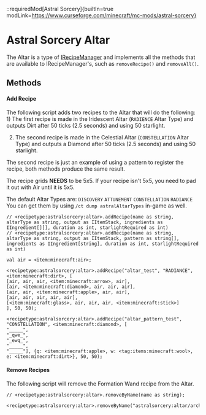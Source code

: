 ::requiredMod[Astral Sorcery]{builtIn=true modLink=https://www.curseforge.com/minecraft/mc-mods/astral-sorcery}

# Astral Sorcery Altar

The Altar is a type of [IRecipeManager](/vanilla/api/managers/IRecipeManager) and implements all the methods that are available to IRecipeManager's, such as `removeRecipe()` and `removeAll()`.

## Methods

#### Add Recipe

The following script adds two recipes to the Altar that will do the following: 1) The first recipe is made in the Iridescent Altar (`RADIENCE` Altar Type) and outputs Dirt after 50 ticks (2.5 seconds) and using 50 starlight.

2) The second recipe is made in the Celestial Altar (`CONSTELLATION` Altar Type) and outputs a Diamond after 50 ticks (2.5 seconds) and using 50 starlight.

The second recipe is just an example of using a pattern to register the recipe, both methods produce the same result.

The recipe grids **NEEDS** to be 5x5. If your recipe isn't 5x5, you need to pad it out with Air until it is 5x5.

 The default Altar Types are: `DISCOVERY` `ATTUNEMENT` `CONSTELLATION` `RADIANCE` You can get them by using `/ct dump astralAltarTypes` in-game as well.

```zenscript
// <recipetype:astralsorcery:altar>.addRecipe(name as string, altarType as string, output as IItemStack, ingredients as IIngredient[][], duration as int, starlightRequired as int)
// <recipetype:astralsorcery:altar>.addRecipe(name as string, altarType as string, output as IItemStack, pattern as string[], ingredients as IIngredient[string], duration as int, starlightRequired as int)

val air = <item:minecraft:air>;

<recipetype:astralsorcery:altar>.addRecipe("altar_test", "RADIANCE", <item:minecraft:dirt>, [
[air, air, air, <item:minecraft:arrow>, air],
[air, <item:minecraft:diamond>, air, air, air],
[air, air, <item:minecraft:apple>, air, air],
[air, air, air, air, air],
[<item:minecraft:glass>, air, air, air, <item:minecraft:stick>]
], 50, 50);

<recipetype:astralsorcery:altar>.addRecipe("altar_pattern_test", "CONSTELLATION", <item:minecraft:diamond>, [
"_____",
"_qwe_",
"_ewq_",
"_____",
"_____"], {q: <item:minecraft:apple>, w: <tag:items:minecraft:wool>, e: <item:minecraft:dirt>}, 50, 50);
```

#### Remove Recipes

The following script will remove the Formation Wand recipe from the Altar.

```zenscript
// <recipetype:astralsorcery:altar>.removeByName(name as string);

<recipetype:astralsorcery:altar>.removeByName("astralsorcery:altar/architect_wand");
```